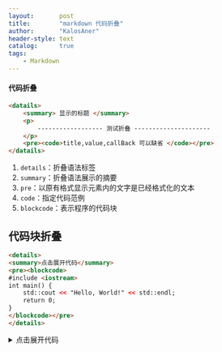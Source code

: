 ```yaml
---
layout:       post
title:        "markdown 代码折叠"
author:       "KalosAner"
header-style: text
catalog:      true
tags:
    - Markdown
---
```


#### 代码折叠

```html
<datails>
    <summary> 显示的标题 </summary>
    <p>
        ------------------ 测试折叠 ---------------------
    </p>
    <pre><code>title,value,callBack 可以缺省 </code></pre>
</datails>
```

1. `details`：折叠语法标签
2. `summary`：折叠语法展示的摘要
3. `pre`：以原有格式显示元素内的文字是已经格式化的文本
4. `code`：指定代码范例
5. `blockcode`：表示程序的代码块

## 代码块折叠

~~~html
<details>
<summary>点击展开代码</summary>
<pre><blockcode>
#include <iostream>
int main() {
    std::cout << "Hello, World!" << std::endl;
    return 0;
}
</blockcode></pre>
</details>
~~~



<details>
<summary>点击展开代码</summary>
<pre><code class="cpp">
#include <iostream>
int main() {
    std::cout << "Hello, World!" << std::endl;
    return 0;
}
</code></pre>
</details>



